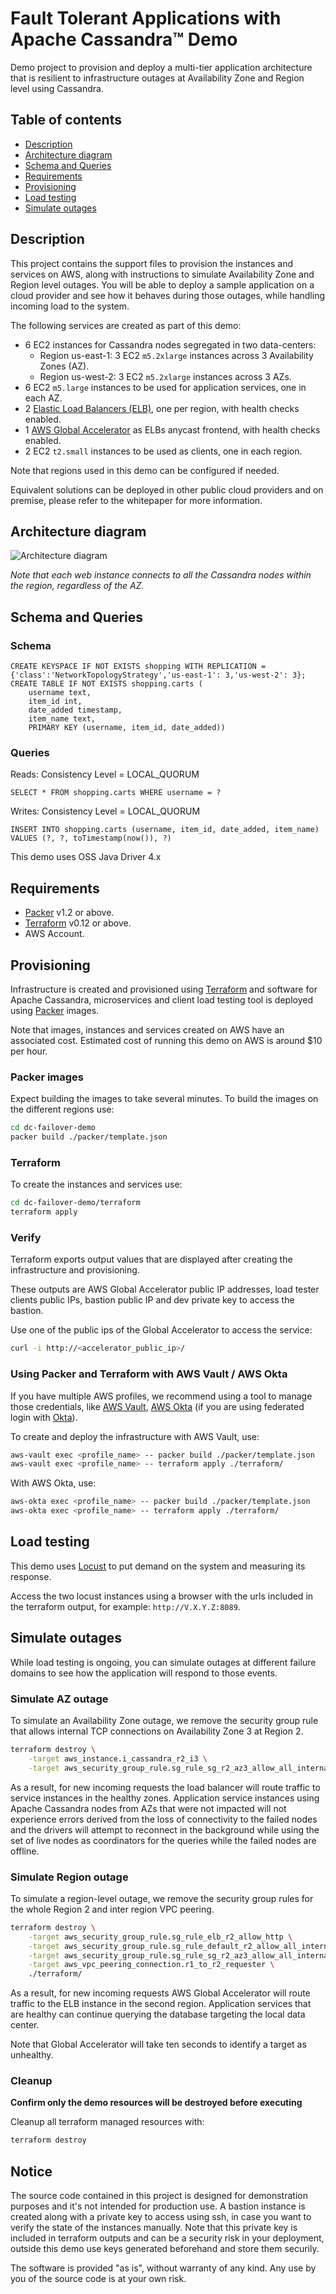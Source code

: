# Fault Tolerant Applications with Apache Cassandra™ Demo

Demo project to provision and deploy a multi-tier application architecture that is resilient to infrastructure outages
at Availability Zone and Region level using Cassandra.

## Table of contents

- [Description](#description)
- [Architecture diagram](#architecture-diagram)
- [Schema and Queries](#schema-and-queries)
- [Requirements](#requirements)
- [Provisioning](#provisioning)
- [Load testing](#load-testing)
- [Simulate outages](#simulate-outages)

## Description

This project contains the support files to provision the instances and services on AWS, along with instructions to
simulate Availability Zone and Region level outages. You will be able to deploy a sample application on a cloud 
provider and see how it behaves during those outages, while handling incoming load to the system.

The following services are created as part of this demo:

- 6 EC2 instances for Cassandra nodes segregated in two data-centers:
    - Region us-east-1: 3 EC2 `m5.2xlarge` instances across 3 Availability Zones (AZ). 
    - Region us-west-2: 3 EC2 `m5.2xlarge` instances across 3 AZs.
- 6 EC2 `m5.large` instances to be used for application services, one in each AZ.
- 2 [Elastic Load Balancers (ELB)][elb], one per region, with health checks enabled.
- 1 [AWS Global Accelerator][gacc] as ELBs anycast frontend, with health checks enabled.
- 2 EC2 `t2.small` instances to be used as clients, one in each region. 

Note that regions used in this demo can be configured if needed.

Equivalent solutions can be deployed in other public cloud providers and on premise, please refer to the whitepaper 
for more information.

## Architecture diagram

![Architecture diagram](https://i.imgur.com/N2OKUZ2.png)

_Note that each web instance connects to all the Cassandra nodes within the region, regardless of the AZ._

## Schema and Queries
### Schema
```
CREATE KEYSPACE IF NOT EXISTS shopping WITH REPLICATION = {'class':'NetworkTopologyStrategy','us-east-1': 3,'us-west-2': 3};
CREATE TABLE IF NOT EXISTS shopping.carts (
	username text,
	item_id int,
	date_added timestamp,
	item_name text,
	PRIMARY KEY (username, item_id, date_added))
```
### Queries
Reads: Consistency Level = LOCAL_QUORUM
```
SELECT * FROM shopping.carts WHERE username = ?
```
Writes: Consistency Level = LOCAL_QUORUM
```
INSERT INTO shopping.carts (username, item_id, date_added, item_name) VALUES (?, ?, toTimestamp(now()), ?)
```

This demo uses OSS Java Driver 4.x

## Requirements

- [Packer][packer] v1.2 or above.
- [Terraform][terraform] v0.12 or above.
- AWS Account.

## Provisioning

Infrastructure is created and provisioned using [Terraform][terraform] and software for Apache Cassandra, microservices 
and client load testing tool is deployed using [Packer][packer] images.

Note that images, instances and services created on AWS have an associated cost. Estimated cost of running this demo 
on AWS is around $10 per hour.

### Packer images

Expect building the images to take several minutes.
To build the images on the different regions use:

```bash
cd dc-failover-demo
packer build ./packer/template.json
```

### Terraform

To create the instances and services use:

```bash
cd dc-failover-demo/terraform
terraform apply
```

### Verify

Terraform exports output values that are displayed after creating the infrastructure and provisioning.

These outputs are AWS Global Accelerator public IP addresses, load tester clients public IPs, bastion public IP and
dev private key to access the bastion.

Use one of the public ips of the Global Accelerator to access the service:

```bash
curl -i http://<accelerator_public_ip>/
```

### Using Packer and Terraform with AWS Vault / AWS Okta

If you have multiple AWS profiles, we recommend using a tool to manage those credentials, like
[AWS Vault][aws-vault], [AWS Okta][aws-okta]
(if you are using federated login with [Okta][okta]).

To create and deploy the infrastructure with AWS Vault, use:

```bash
aws-vault exec <profile_name> -- packer build ./packer/template.json
aws-vault exec <profile_name> -- terraform apply ./terraform/
```

With AWS Okta, use:

```bash
aws-okta exec <profile_name> -- packer build ./packer/template.json
aws-okta exec <profile_name> -- terraform apply ./terraform/
```

## Load testing

This demo uses [Locust][locust] to put demand on the system and measuring its response.

Access the two locust instances using a browser with the urls included in the terraform output, for
example: `http://V.X.Y.Z:8089`.

## Simulate outages

While load testing is ongoing, you can simulate outages at different failure domains to see how the application will
respond to those events.

### Simulate AZ outage

To simulate an Availability Zone outage, we remove the security group rule that allows internal TCP connections on 
Availability Zone 3 at Region 2.  

```bash
terraform destroy \
    -target aws_instance.i_cassandra_r2_i3 \
    -target aws_security_group_rule.sg_rule_sg_r2_az3_allow_all_internal ./terraform/
```

As a result, for new incoming requests the load balancer will route traffic to service instances in the
healthy zones. Application service instances using Apache Cassandra nodes from AZs that were not impacted will not 
experience errors derived from the loss of connectivity to the failed nodes and the drivers will attempt to
reconnect in the background while using the set of live nodes as coordinators for the queries while the failed nodes
are offline.

### Simulate Region outage

To simulate a region-level outage, we remove the security group rules for the whole Region 2 and inter
region VPC peering.

```bash
terraform destroy \
    -target aws_security_group_rule.sg_rule_elb_r2_allow_http \
    -target aws_security_group_rule.sg_rule_default_r2_allow_all_internal \
    -target aws_security_group_rule.sg_rule_sg_r2_az3_allow_all_internal \
    -target aws_vpc_peering_connection.r1_to_r2_requester \
    ./terraform/
```

As a result, for new incoming requests AWS Global Accelerator will route traffic to the ELB instance in the second 
region. Application services that are healthy can continue querying the database targeting the local data center.

Note that Global Accelerator will take ten seconds to identify a target as unhealthy.

### Cleanup
**Confirm only the demo resources will be destroyed before executing**

Cleanup all terraform managed resources with:
```bash
terraform destroy
```
## Notice

The source code contained in this project is designed for demonstration purposes and it's not intended for production
use. A bastion instance is created along with a private key to access using ssh, in case you want to
verify the state of the instances manually. Note that this private key is included in terraform outputs
and can be a security risk in your deployment, outside this demo use keys generated beforehand and store them
securily.

The software is provided "as is", without warranty of any kind.  Any use by you of the source 
code is at your own risk.

[aws-vault]: https://github.com/99designs/aws-vault
[aws-okta]: https://github.com/segmentio/aws-okta
[okta]: https://www.okta.com/
[packer]: https://www.packer.io/
[terraform]: https://www.terraform.io/
[elb]: https://aws.amazon.com/elasticloadbalancing/
[gacc]: https://aws.amazon.com/global-accelerator/
[locust]: https://www.locust.io/
